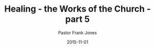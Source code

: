 ---
lunr: "true"
title: "Healing - the Works of the Church - part 5"
author: "Pastor Frank Jones"
postDate: "11-01-2015"
date: 2015-11-01
category: "sermons"
slug: "2015/11/ffc_11012015"
icon: microphone
audioLink: "ffc_11012015"
tags: [healing, disciples, great commission]
mp3: "ffc_11012015/11012015.mp3"
ogg: "ffc_11012015/11012015.ogg"
linkurl: "https://archive.org/download/ffc_11012015/ffc_11012015_files.xml"
ipath: "https://archive.org/download/ffc_11012015/11012015.mp3"
layout: sermon.html
---